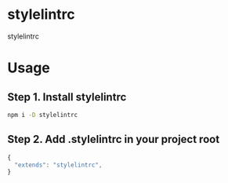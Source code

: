 # stylelintrc
stylelintrc

# Usage
## Step 1. Install stylelintrc
```bash
npm i -D stylelintrc
```

## Step 2. Add .stylelintrc in your project root
```js
{
  "extends": "stylelintrc",
}
```

